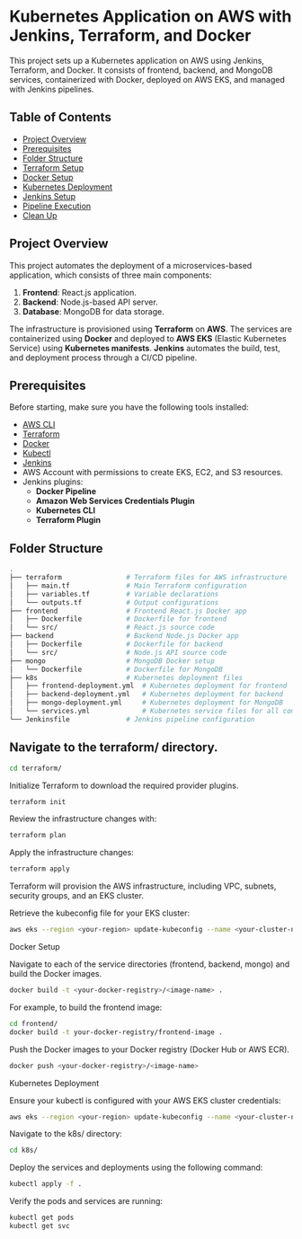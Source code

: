# Kubernetes Application on AWS with Jenkins, Terraform, and Docker

This project sets up a Kubernetes application on AWS using Jenkins, Terraform, and Docker. It consists of frontend, backend, and MongoDB services, containerized with Docker, deployed on AWS EKS, and managed with Jenkins pipelines.

## Table of Contents

- [Project Overview](#project-overview)
- [Prerequisites](#prerequisites)
- [Folder Structure](#folder-structure)
- [Terraform Setup](#terraform-setup)
- [Docker Setup](#docker-setup)
- [Kubernetes Deployment](#kubernetes-deployment)
- [Jenkins Setup](#jenkins-setup)
- [Pipeline Execution](#pipeline-execution)
- [Clean Up](#clean-up)

## Project Overview

This project automates the deployment of a microservices-based application, which consists of three main components:

1. **Frontend**: React.js application.
2. **Backend**: Node.js-based API server.
3. **Database**: MongoDB for data storage.

The infrastructure is provisioned using **Terraform** on **AWS**. The services are containerized using **Docker** and deployed to **AWS EKS** (Elastic Kubernetes Service) using **Kubernetes manifests**. **Jenkins** automates the build, test, and deployment process through a CI/CD pipeline.

## Prerequisites

Before starting, make sure you have the following tools installed:

- [AWS CLI](https://aws.amazon.com/cli/)
- [Terraform](https://www.terraform.io/downloads.html)
- [Docker](https://www.docker.com/get-started)
- [Kubectl](https://kubernetes.io/docs/tasks/tools/)
- [Jenkins](https://www.jenkins.io/download/)
- AWS Account with permissions to create EKS, EC2, and S3 resources.
- Jenkins plugins:
  - **Docker Pipeline**
  - **Amazon Web Services Credentials Plugin**
  - **Kubernetes CLI**
  - **Terraform Plugin**

## Folder Structure

```bash
.
├── terraform                # Terraform files for AWS infrastructure
│   ├── main.tf              # Main Terraform configuration
│   ├── variables.tf         # Variable declarations
│   └── outputs.tf           # Output configurations
├── frontend                 # Frontend React.js Docker app
│   ├── Dockerfile           # Dockerfile for frontend
│   └── src/                 # React.js source code
├── backend                  # Backend Node.js Docker app
│   ├── Dockerfile           # Dockerfile for backend
│   └── src/                 # Node.js API source code
├── mongo                    # MongoDB Docker setup
│   └── Dockerfile           # Dockerfile for MongoDB
├── k8s                      # Kubernetes deployment files
│   ├── frontend-deployment.yml  # Kubernetes deployment for frontend
│   ├── backend-deployment.yml   # Kubernetes deployment for backend
│   ├── mongo-deployment.yml     # Kubernetes deployment for MongoDB
│   └── services.yml             # Kubernetes service files for all components
└── Jenkinsfile              # Jenkins pipeline configuration

```

## Navigate to the terraform/ directory.

```bash
cd terraform/
```

Initialize Terraform to download the required provider plugins.

```bash
terraform init
```

Review the infrastructure changes with:

```bash
terraform plan
```

Apply the infrastructure changes:


```bash
terraform apply
```

Terraform will provision the AWS infrastructure, including VPC, subnets, security groups, and an EKS cluster.

Retrieve the kubeconfig file for your EKS cluster:

```bash
aws eks --region <your-region> update-kubeconfig --name <your-cluster-name>
```

Docker Setup

Navigate to each of the service directories (frontend, backend, mongo) and build the Docker images.


```bash
docker build -t <your-docker-registry>/<image-name> .
```

For example, to build the frontend image:

```bash
cd frontend/
docker build -t your-docker-registry/frontend-image .
```

Push the Docker images to your Docker registry (Docker Hub or AWS ECR).

```bash
docker push <your-docker-registry>/<image-name>
```

Kubernetes Deployment

Ensure your kubectl is configured with your AWS EKS cluster credentials:

```bash
aws eks --region <your-region> update-kubeconfig --name <your-cluster-name>
```

Navigate to the k8s/ directory:

```bash
cd k8s/
```

Deploy the services and deployments using the following command:

```bash
kubectl apply -f .
```
Verify the pods and services are running:

```bash
kubectl get pods
kubectl get svc
```
